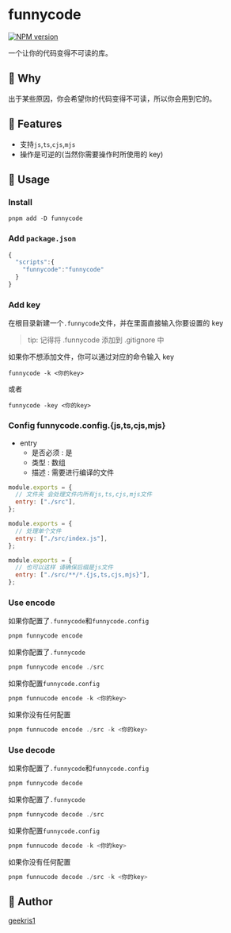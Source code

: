 # funnycode

[![NPM version](https://badge.fury.io/js/funnycode.png)](https://www.npmjs.com/package/funnycode)

一个让你的代码变得不可读的库。

## 🤔️ Why

出于某些原因，你会希望你的代码变得不可读，所以你会用到它的。

## 🚀 Features

- 支持`js`,`ts`,`cjs`,`mjs`
- 操作是可逆的(当然你需要操作时所使用的 key)

## 🔧 Usage

### Install

```ball
pnpm add -D funnycode
```

### Add `package.json`

```javascript
{
  "scripts":{
   	"funnycode":"funnycode"
  }
}
```

### Add key

在根目录新建一个`.funnycode`文件，并在里面直接输入你要设置的 key

> tip: 记得将 .funnycode 添加到 .gitignore 中

如果你不想添加文件，你可以通过对应的命令输入 key

```
funnycode -k <你的key>
```

或者

```
funnycode -key <你的key>
```

### Config funnycode.config.{js,ts,cjs,mjs}

- entry
  - 是否必须 : 是
  - 类型 : 数组
  - 描述 : 需要进行编译的文件

```javascript
module.exports = {
  // 文件夹 会处理文件内所有js,ts,cjs,mjs文件
  entry: ["./src"],
};
```

```javascript
module.exports = {
  // 处理单个文件
  entry: ["./src/index.js"],
};
```

```javascript
module.exports = {
  // 也可以这样 请确保后缀是js文件
  entry: ["./src/**/*.{js,ts,cjs,mjs}"],
};
```

### Use encode

如果你配置了`.funnycode`和`funnycode.config`

```js
pnpm funnycode encode
```

如果你配置了`.funnycode`

```js
pnpm funnycode encode ./src
```

如果你配置`funnycode.config`

```js
pnpm funnucode encode -k <你的key>
```

如果你没有任何配置

```js
pnpm funnucode encode ./src -k <你的key>
```

### Use decode

如果你配置了`.funnycode`和`funnycode.config`

```js
pnpm funnycode decode
```

如果你配置了`.funnycode`

```js
pnpm funnycode decode ./src
```

如果你配置`funnycode.config`

```js
pnpm funnucode decode -k <你的key>
```

如果你没有任何配置

```js
pnpm funnucode decode ./src -k <你的key>
```

## 🐼 Author

[geekris1](https://github.com/geekris1)

